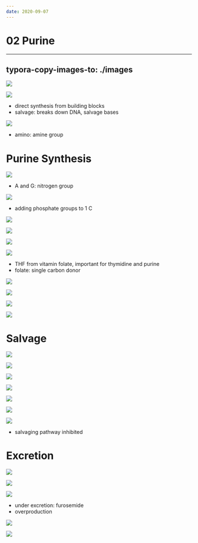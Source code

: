 ```yaml
---
date: 2020-09-07
---
```


# 02 Purine
---

## typora-copy-images-to: ./images

![](https://photos.thisispiggy.com/file/wikiFiles/4DE2432D-2808-496C-831B-5CD40784F682.jpg)

![](https://photos.thisispiggy.com/file/wikiFiles/20EC128A-37B0-45C7-B4DA-500AF1E09AF9.jpg)

- direct synthesis from building blocks
- salvage: breaks down DNA, salvage bases

![](https://photos.thisispiggy.com/file/wikiFiles/77712BFE-0EEA-4628-92CC-4F14D9342451.jpg)

- amino: amine group

# Purine Synthesis

![](https://photos.thisispiggy.com/file/wikiFiles/8B138844-4ACF-45E1-B574-950D1315F61C.jpg)

- A and G: nitrogen group

![](https://photos.thisispiggy.com/file/wikiFiles/8F7D6E5D-55D5-4240-8B09-C85616630175.jpg)

- adding phosphate groups to 1 C

![](https://photos.thisispiggy.com/file/wikiFiles/2D9CC3C8-94FF-48E2-98A5-75A09303EFC0.jpg)

![](https://photos.thisispiggy.com/file/wikiFiles/1D22CAD4-59B7-4B6A-A690-FEA4AEBB30C3.jpg)

![](https://photos.thisispiggy.com/file/wikiFiles/DB59E4A6-9706-4F9E-83A0-EE646C84AF7C.jpg)

![](https://photos.thisispiggy.com/file/wikiFiles/DA3B8AB0-BC52-45E6-9BF5-FC2C562E27BD.jpg)

- THF from vitamin folate, important for thymidine and purine
- folate: single carbon donor

![](https://photos.thisispiggy.com/file/wikiFiles/2EA9AF3C-79A5-43C5-AA1A-0916D35B0AA2.jpg)

![](https://photos.thisispiggy.com/file/wikiFiles/A618233B-5F38-477E-B1D8-9F52B36553AF.jpg)

![](https://photos.thisispiggy.com/file/wikiFiles/0F1FB5BD-7BDE-46D4-9E51-7C26216AE239.jpg)

![](https://photos.thisispiggy.com/file/wikiFiles/B499902E-F28D-4B84-9D93-CA7E5CB92D70.jpg)

# Salvage

![](https://photos.thisispiggy.com/file/wikiFiles/CAD32C02-336A-4DBF-974C-CA72DED8B5EA.jpg)

![](https://photos.thisispiggy.com/file/wikiFiles/5D5BCE1F-D190-4331-885A-35B76AEF8714.jpg)

![](https://photos.thisispiggy.com/file/wikiFiles/C9C72D78-5D4F-4996-883F-F09BE2070BEF.jpg)

![](https://photos.thisispiggy.com/file/wikiFiles/F587EE3B-CB8F-43BC-883B-08CAC2FE6053.jpg)

![](https://photos.thisispiggy.com/file/wikiFiles/2A5009CE-3656-4200-B31D-391329C8EDE5.jpg)

![](https://photos.thisispiggy.com/file/wikiFiles/C5E6B8D6-5321-457E-A85E-3CF4D68A6BDF.jpg)

![](https://photos.thisispiggy.com/file/wikiFiles/344AF1AA-E5A0-4213-A54A-63079DFB736A.jpg)

- salvaging pathway inhibited

# Excretion

![](https://photos.thisispiggy.com/file/wikiFiles/4883957D-64E2-4093-A1A3-CDBC1672B7CD.jpg)

![](https://photos.thisispiggy.com/file/wikiFiles/C9CDF13D-A3BE-41EC-AE04-075B0F6840E3.jpg)

![](https://photos.thisispiggy.com/file/wikiFiles/54ACEFBB-920E-4DB4-AFAC-F578A6E787FE.jpg)

- under excretion: furosemide
- overproduction

![](https://photos.thisispiggy.com/file/wikiFiles/AA771836-4CE0-42B8-987F-3B065BDC7657.jpg)

![](https://photos.thisispiggy.com/file/wikiFiles/3196F64E-EF25-4F54-BD0D-E3D43EB60F30.jpg)
